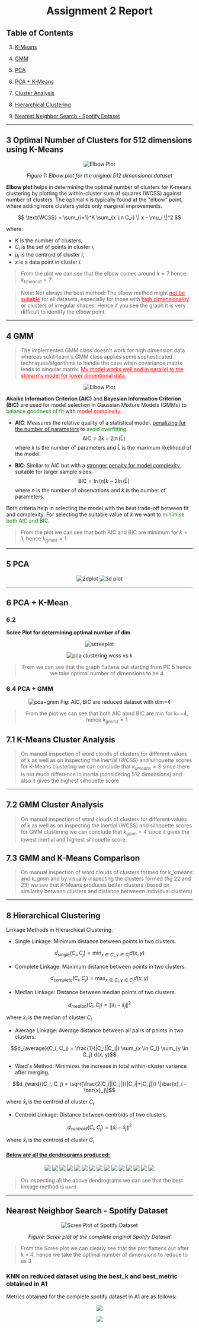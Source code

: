 <center>

# **Assignment 2 Report**

</center>

## **Table of Contents**
3. [K-Means](#KMeans)

4. [GMM](#GMM)

5. [PCA](#PCA)
 
6. [PCA + K-Means](#PCAKMeans)

7. [Cluster Analysis](#ClusterAnalysis)
  
8. [Hierarchical Clustering](#HC)
 
9. [Nearest Neighbor Search - Spotify Dataset](#Spotify)

---

<p id = "KMeans"> </p>

<p id = "ElbowPlot512"> </p>

## **3 Optimal Number of Clusters for 512 dimensions using K-Means**

<center>

![Elbow Plot](../2/figures/wcss_vs_k_plot_q1.png)

*Figure 1: Elbow plot for the original 512 dimensional dataset*

</center>

**Elbow plot** helps in determining the optimal number of clusters for K-means clustering by plotting the within-cluster sum of squares (WCSS) against number of clusters. The optimal `K` is typically found at the "elbow" point, where adding more clusters yields only marginal improvements.

$$ \text{WCSS} = \sum_{i=1}^K \sum_{x \in C_i} \| x - \mu_i \|^2 $$

where:
- $K$ is the number of clusters,
- $C_i$ is the set of points in cluster $i$,
- $\mu_i$ is the centroid of cluster $i$,
- $x$ is a data point in cluster $i$.

> From the plot we can see that the elbow comes around $k = 7$ hence $k_{kmeans1} = 7$

>Note: Not always the best method: The elbow method might <span style="color: red;"><u>not be suitable</u></span> for all datasets, especially for those with <span style="color: red;"><u>high dimensionality</u></span> or clusters of irregular shapes. Hence if you see the graph it is very difficult to identify the elbow point.
---

<p id="GMM"></p>


## **4 GMM**
>The implemented GMM class doesn't work for high dimension data whereas  sckit-learn's GMM class applies some sophesticated techniques/algorithms to handle the case when covariance matrix leads to singular matrix. <span style="color: red;"><u>My model works well and in parallel to the sklearn's model for lower dimentional data.</u></span>
<center>

![Elbow Plot](../2/figures/gmm_aic_bic_vs_k.png)
</center>

**Akaike Information Criterion (AIC)** and **Bayesian Information Criterion (BIC)** are used for model selection in Gaussian Mixture Models (GMMs) to <span style="color: green;">balance goodness of fit</span> with <span style="color: red;">model complexity</span>.

- **AIC**: Measures the relative quality of a statistical model, <u>penalizing for the number of parameters</u> to <span style="color: green;">avoid overfitting</span>.
  $$\text{AIC} = 2k - 2 \ln(\hat{L})$$
  where $k$ is the number of parameters and $\hat{L}$ is the maximum likelihood of the model.

- **BIC**: Similar to AIC but with a <u>stronger penalty for model complexity</u>, suitable for larger sample sizes.
  $$\text{BIC} = \ln(n)k - 2 \ln(\hat{L})$$
  where $n$ is the number of observations and $k$ is the number of parameters.

Both criteria help in selecting the model with the best trade-off between fit and complexity. For selecting the suitable value of $k$ we want to <span style="color: green;">minimise both AIC and BIC.</span>

> From the plot we can see that both AIC and BIC are minimum for $k = 1$, hence $k_{gmm1} = 1$


---

<p id="PCA"></p>

## **5 PCA**
<center>

![2dplot](../2/figures/pca_2d.png)
![3d plot](../2/figures/pca_3d.jpeg)
</center>

---

<p id="PCAKMeans"></p>


## **6 PCA + K-Mean**

### **6.2**
**Scree Plot for determining optimal number of dim**
<center>

![screeplot](../2/figures/spotify_screen_plot.png)

![pca clustering wcss vs k](../2/figures/pca_clustering_wcss_vs_k_6_2.png)
> From  we can see that the graph flattens out starting from PC 5 hence we take optimal number of dimensions to be 4
</center>

### **6.4 PCA + GMM**
<center>

![pca+gmm](../2/figures/pca_gmm_aic_bic_vs_k_6_4.png)
Fig: AIC, BIC are reduced dataset with dim=4
> From the plot we can see that both AIC abnd BIC are min for k~=4, hence $k_{gmm3}=1$
</center> 

<p id="ClusterAnalysis"></p>


## 7.1 K-Means Cluster Analysis
> On manual inspection of word clouds of clusters for different values of k as well as on inspecting the inertial (WCSS) and silhouette scores for K-Means clustering we can conclude that $k_{kmeans}=3$ since there is not much difference in inertia (considering 512 dimensions) and also it gives the highest silhouette score

---



## 7.2 GMM Cluster Analysis


> On manual inspection of word clouds of clusters for different values of k as well as on inspecting the inertial (WCSS) and silhouette scores for GMM clustering we can conclude that $k_{gmm}=4$ since it gives the lowest inertial and highest silhouette score.



## 7.3 GMM and K-Means Comparison
> On manual inspection of word clouds of clusters formed for k_kmeans and k_gmm and by visually inspecting the clusters formed (fig 22 and 23) we see that K-Means produces better clusters (based on similarity between clusters and distance betweeen individual clusters)

---

<p id="HC"> </p>

## 8 Hierarchical Clustering
Linkage Methods in Hierarchical Clustering:
- Single Linkage: Minimum distance between points in two clusters.

$$d_{single}(C_i, C_j) = \min_{x \in C_i, y \in C_j} d(x, y)$$

- Complete Linkage: Maximum distance between points in two clusters.

$$d_{complete}(C_i, C_j) = \max_{x \in C_i, y \in C_j} d(x, y)$$

- Median Linkage: Distance between median points of two clusters.

$$d_{median}(C_i, C_j) = \|\tilde{x}_i - \tilde{x}_j\|^2$$

where $\tilde{x}_i$ is the median of cluster $C_i$

- Average Linkage: Average distance between all pairs of points in two clusters.

$$d_{average}(C_i, C_j) = \frac{1}{|C_i||C_j|} \sum_{x \in C_i} \sum_{y \in C_j} d(x, y)$$

- Ward's Method: Minimizes the increase in total within-cluster variance after merging.

$$d_{ward}(C_i, C_j) = \sqrt{\frac{2|C_i||C_j|}{|C_i|+|C_j|}} \|\bar{x}_i - \bar{x}_j\|$$

where $\bar{x}_i$ is the centroid of cluster $C_i$

- Centroid Linkage: Distance between centroids of two clusters.

$$d_{centroid}(C_i, C_j) = \|\bar{x}_i - \bar{x}_j\|^2$$

where $\bar{x}_i$ is the centroid of cluster $C_i$

<p id="Dendrograms"> </p>

#### <u>Below are all the dendrograms produced:</u>

<center>

![](../2/figures/hc_dgm_metric=cosine_method=average.png)
![](../2/figures/hc_dgm_metric=cosine_method=complete.png)
![](../2/figures/hc_dgm_metric=cosine_method=single.png)
![](../2/figures/hc_dgm_metric=cosine_method=weighted.png)
![](../2/figures/hc_dgm_metric=euclidean_method=average.png)
![](../2/figures/hc_dgm_metric=euclidean_method=centroid.png)
![](../2/figures/hc_dgm_metric=euclidean_method=complete.png)
![](../2/figures/hc_dgm_metric=euclidean_method=median.png)
![](../2/figures/hc_dgm_metric=euclidean_method=single.png)
![](../2/figures/hc_dgm_metric=euclidean_method=ward.png)
![](../2/figures/hc_dgm_metric=euclidean_method=weighted.png)
![](../2/figures/hc_dgm_metric=minkowski_method=average.png)
![](../2/figures/hc_dgm_metric=minkowski_method=complete.png)
![](../2/figures/hc_dgm_metric=minkowski_method=single.png)
![](../2/figures/hc_dgm_metric=minkowski_method=weighted.png)

</center>

> On inspecting all the above dendrograms we can see that the best linkage method is `ward`


---

<p id="Spotify"></p>

## Nearest Neighbor Search - Spotify Dataset



<center>

![Scree Plot of Spotify Dataset](../2/figures/spotify_screen_plot.png)

*Figure: Scree plot of the complete original Spotify Dataset*

</center>

> From the Scree plot we can clearly see that the plot flattens out after k = 4, hence we take the optimal number of dimensions to reduce to as 3

<p id="Evaluation"></p>

### KNN on reduced dataset using the best_k and best_metric obtained in A1

Metrics obtained for the complete spotify dataset in A1 are as follows:
<center>

![](../2/figures/model_evluations_q9.png)

![](../2/figures/knn_models_inf_time.png)
</center>

